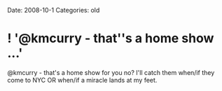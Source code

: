 Date: 2008-10-1
Categories: old

# ! '@kmcurry - that''s a home show ...'

@kmcurry - that's a home show for you no? I'll catch them when/if they come to NYC OR when/if a miracle lands at my feet.
